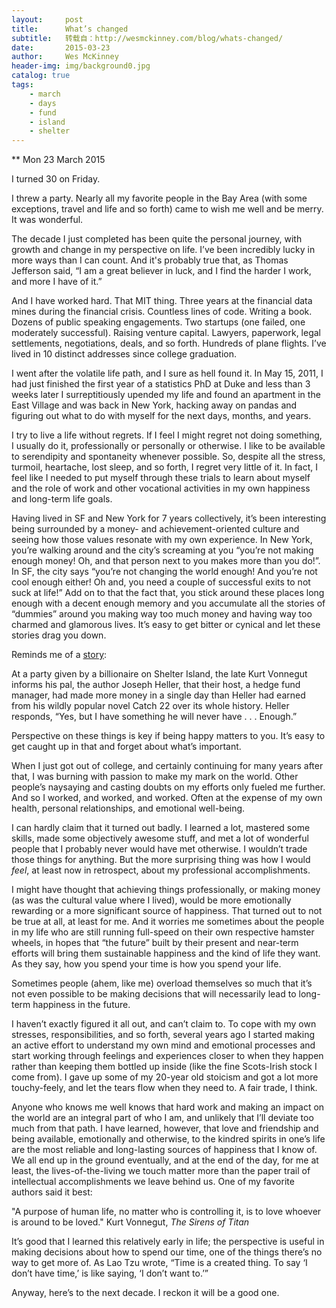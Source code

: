 ```yaml
---
layout:     post
title:      What’s changed
subtitle:   转载自：http://wesmckinney.com/blog/whats-changed/
date:       2015-03-23
author:     Wes McKinney
header-img: img/background0.jpg
catalog: true
tags:
    - march
    - days
    - fund
    - island
    - shelter
---
```






** Mon 23 March 2015

 

I turned 30 on Friday.

I threw a party. Nearly all my favorite people in the Bay Area (with some exceptions, travel and life and so forth) came to wish me well and be merry. It was wonderful.

The decade I just completed has been quite the personal journey, with growth and change in my perspective on life. I’ve been incredibly lucky in more ways than I can count. And it's probably true that, as Thomas Jefferson said, “I am a great believer in luck, and I find the harder I work, and more I have of it.”

And I have worked hard. That MIT thing. Three years at the financial data mines during the financial crisis. Countless lines of code. Writing a book. Dozens of public speaking engagements. Two startups (one failed, one moderately successful). Raising venture capital. Lawyers, paperwork, legal settlements, negotiations, deals, and so forth. Hundreds of plane flights. I’ve lived in 10 distinct addresses since college graduation.

I went after the volatile life path, and I sure as hell found it. In May 15, 2011, I had just finished the first year of a statistics PhD at Duke and less than 3 weeks later I surreptitiously upended my life and found an apartment in the East Village and was back in New York, hacking away on pandas and figuring out what to do with myself for the next days, months, and years.

I try to live a life without regrets. If I feel I might regret not doing something, I usually do it, professionally or personally or otherwise. I like to be available to serendipity and spontaneity whenever possible. So, despite all the stress, turmoil, heartache, lost sleep, and so forth, I regret very little of it. In fact, I feel like I needed to put myself through these trials to learn about myself and the role of work and other vocational activities in my own happiness and long-term life goals.

Having lived in SF and New York for 7 years collectively, it’s been interesting being surrounded by a money- and achievement-oriented culture and seeing how those values resonate with my own experience. In New York, you’re walking around and the city’s screaming at you “you’re not making enough money! Oh, and that person next to you makes more than you do!”. In SF, the city says “you’re not changing the world enough! And you’re not cool enough either! Oh and, you need a couple of successful exits to not suck at life!” Add on to that the fact that, you stick around these places long enough with a decent enough memory and you accumulate all the stories of “dummies” around you making way too much money and having way too charmed and glamorous lives. It’s easy to get bitter or cynical and let these stories drag you down.

Reminds me of a [story](http://www.vanguard.com/bogle_site/sp20070518.htm):

> 
At a party given by a billionaire on Shelter Island, the late Kurt Vonnegut informs his pal, the author Joseph Heller, that their host, a hedge fund manager, had made more money in a single day than Heller had earned from his wildly popular novel Catch 22 over its whole history. Heller responds, “Yes, but I have something he will never have . . . Enough.”


Perspective on these things is key if being happy matters to you. It’s easy to get caught up in that and forget about what’s important.

When I just got out of college, and certainly continuing for many years after that, I was burning with passion to make my mark on the world. Other people’s naysaying and casting doubts on my efforts only fueled me further. And so I worked, and worked, and worked. Often at the expense of my own health, personal relationships, and emotional well-being.

I can hardly claim that it turned out badly. I learned a lot, mastered some skills, made some objectively awesome stuff, and met a lot of wonderful people that I probably never would have met otherwise. I wouldn’t trade those things for anything. But the more surprising thing was how I would *feel*, at least now in retrospect, about my professional accomplishments.

I might have thought that achieving things professionally, or making money (as was the cultural value where I lived), would be more emotionally rewarding or a more significant source of happiness. That turned out to not be true at all, at least for me. And it worries me sometimes about the people in my life who are still running full-speed on their own respective hamster wheels, in hopes that “the future” built by their present and near-term efforts will bring them sustainable happiness and the kind of life they want. As they say, how you spend your time is how you spend your life.

Sometimes people (ahem, like me) overload themselves so much that it’s not even possible to be making decisions that will necessarily lead to long-term happiness in the future.

I haven’t exactly figured it all out, and can’t claim to. To cope with my own stresses, responsibilities, and so forth, several years ago I started making an active effort to understand my own mind and emotional processes and start working through feelings and experiences closer to when they happen rather than keeping them bottled up inside (like the fine Scots-Irish stock I come from). I gave up some of my 20-year old stoicism and got a lot more touchy-feely, and let the tears flow when they need to. A fair trade, I think.

Anyone who knows me well knows that hard work and making an impact on the world are an integral part of who I am, and unlikely that I’ll deviate too much from that path. I have learned, however, that love and friendship and being available, emotionally and otherwise, to the kindred spirits in one’s life are the most reliable and long-lasting sources of happiness that I know of. We all end up in the ground eventually, and at the end of the day, for me at least, the lives-of-the-living we touch matter more than the paper trail of intellectual accomplishments we leave behind us. One of my favorite authors said it best:

> 
"A purpose of human life, no matter who is controlling it, is to love whoever is around to be loved."
Kurt Vonnegut, *The Sirens of Titan*


It’s good that I learned this relatively early in life; the perspective is useful in making decisions about how to spend our time, one of the things there’s no way to get more of. As Lao Tzu wrote, “Time is a created thing. To say ‘I don’t have time,’ is like saying, ‘I don’t want to.’”

Anyway, here’s to the next decade. I reckon it will be a good one.
